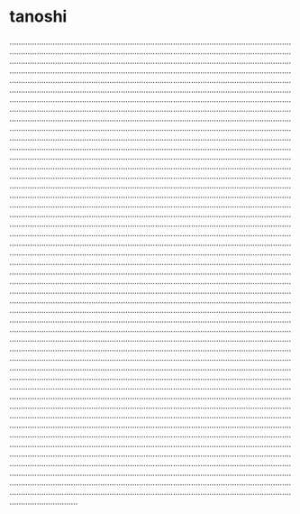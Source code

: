 # tanoshi

..............................................................................................................................................................................................................................................................................................................................................................................................................................................................................................................................................................................................................................................................................................................................................................................................................................................................................................................................................................................................................................................................................................................................................................................................................................................................................................................................................................................................................................................................................................................................................................................................................................................................................................................................................................................................................................................................................................................................................................................................................................................................................................................................................................................................................................................................................................................................................................................................................................................................................................................................................................................................................................................................................................................................................................................................................................................................................................................................................................................................................................................................................................................................................................................................................................................................................................................................................................................................................................................................................................................................................................................................................................................................................................................................................................................................................................................................................................................................................................................................................................................................................................................................................................................................................................................................................................................................................................................................................................................................................................................................................................................................................................................................................................................................................................................................................................................................................................................................................................................................................................................................................................................................................................................................................................................................................................................................................................................................................................................................................................................................................................................................................................................................................................................................................................................................................................................................................................................................................................................................................................................................................................................................................................................................................................